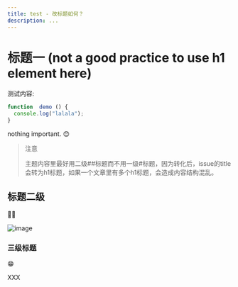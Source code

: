 ```yaml
---
title: test - 改标题如何？
description: ...
---
```


# 标题一 (not a good practice to use h1 element here)

测试内容:

```js
function  demo () {
  console.log("lalala");
}
```

nothing important. 😊

> 注意
> 
> 主题内容里最好用二级##标题而不用一级#标题，因为转化后，issue的title会转为h1标题，如果一个文章里有多个h1标题，会造成内容结构混乱。

## 标题二级

🧑‍🚒

![image](https://github.com/fujohnwang/issue2posttest/assets/451506/fb0fc321-0843-4d95-b7d9-7015d5a7f523)

### 三级标题

😁 

XXX